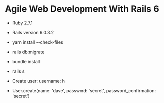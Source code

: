 # Agile Web Development With Rails 6

* Ruby 2.7.1

* Rails version 6.0.3.2

* yarn install --check-files

* rails db:migrate

* bundle install

* rails s

* Create user: username: h

- User.create(name: 'dave', password: 'secret', password_confirmation: 'secret')
